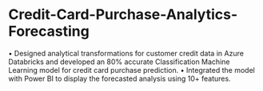 # Credit-Card-Purchase-Analytics-Forecasting


• Designed analytical transformations for customer credit data in Azure Databricks and developed an 80% accurate Classification Machine Learning model for credit card purchase prediction. 
• Integrated the model with Power BI to display the forecasted analysis using 10+ features.
